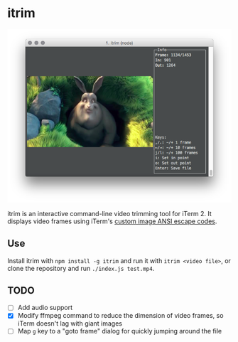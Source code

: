 # itrim

![iTrim screenshot](/screenshot.png)

itrim is an interactive command-line video trimming tool for iTerm 2. It displays video frames using iTerm's [custom image ANSI escape codes](https://www.iterm2.com/documentation-images.html).

## Use

Install itrim with `npm install -g itrim` and run it with `itrim <video file>`, or clone the repository and run `./index.js test.mp4`.

## TODO

- [ ] Add audio support
- [x] Modify ffmpeg command to reduce the dimension of video frames, so iTerm doesn't lag with giant images
- [ ] Map `g` key to a "goto frame" dialog for quickly jumping around the file
